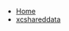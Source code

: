 <!-- docs/_sidebar.md -->
- [Home](/)
- [xcshareddata](devassistDocs/Tutorials/TabbedViewTutorial/TabbedViewTutorial.xcodeproj/project.xcworkspace/xcshareddata/)